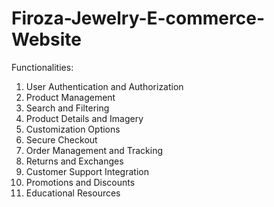 # Firoza-Jewelry-E-commerce-Website
Functionalities:
1. User Authentication and Authorization
2. Product Management
3. Search and Filtering
4. Product Details and Imagery
5. Customization Options
6. Secure Checkout
7. Order Management and Tracking
8. Returns and Exchanges
9. Customer Support Integration
10. Promotions and Discounts
11. Educational Resources

